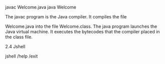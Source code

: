 javac Welcome.java
java Welcome

The javac program is the Java compiler. It compiles the file

Welcome.java into the file Welcome.class. The java program launches the
Java virtual machine. It executes the bytecodes that the compiler placed in the
class file.

2.4 Jshell

jshell
/help
/exit


